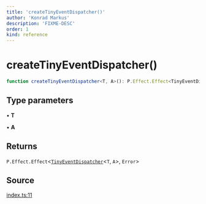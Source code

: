 ```yaml
---
title: 'createTinyEventDispatcher()'
author: 'Konrad Markus'
description: 'FIXME-DESC'
order: 1
kind: reference
---
```


# createTinyEventDispatcher()

```ts
function createTinyEventDispatcher<T, A>(): P.Effect.Effect<TinyEventDispatcher<T, A>, Error>;
```

## Type parameters

• **T**

• **A**

## Returns

`P.Effect.Effect`\<[`TinyEventDispatcher`](/projects/konkerdev-tiny-event-fp/reference/type-aliases/tinyeventdispatcher)\<`T`, `A`\>, `Error`\>

## Source

[index.ts:11](https://github.com/konkerdotdev/tiny-event-fp/blob/35c286bc511870798a7f3d70c0cc704e7c0c0006/src/index.ts#L11)
